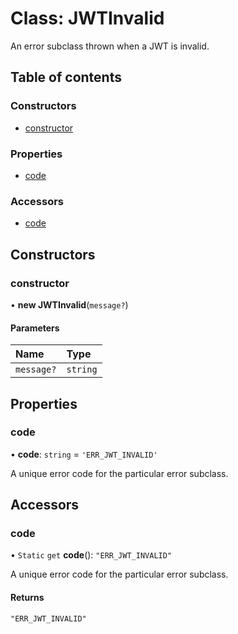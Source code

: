 # Class: JWTInvalid

An error subclass thrown when a JWT is invalid.

## Table of contents

### Constructors

- [constructor](util_errors.JWTInvalid.md#constructor)

### Properties

- [code](util_errors.JWTInvalid.md#code)

### Accessors

- [code](util_errors.JWTInvalid.md#code)

## Constructors

### constructor

• **new JWTInvalid**(`message?`)

#### Parameters

| Name | Type |
| :------ | :------ |
| `message?` | `string` |

## Properties

### code

• **code**: `string` = `'ERR_JWT_INVALID'`

A unique error code for the particular error subclass.

## Accessors

### code

• `Static` `get` **code**(): ``"ERR_JWT_INVALID"``

A unique error code for the particular error subclass.

#### Returns

``"ERR_JWT_INVALID"``
